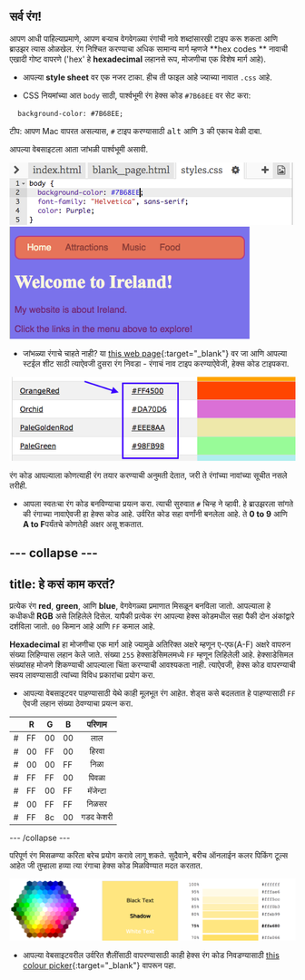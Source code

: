 ## सर्व रंग!

आपण आधी पाहिल्याप्रमाणे, आपण बर्‍याच वेगवेगळ्या रंगांची नावे शब्दांसारखी टाइप करू शकता आणि ब्राउझर त्यास ओळखेल. रंग निश्चित करण्याचा अधिक सामान्य मार्ग म्हणजे **hex codes ** नावाची एखादी गोष्ट वापरणे ('hex' हे **hexadecimal** लहानसे रूप, मोजणीचा एक विशेष मार्ग आहे).

+ आपल्या **style sheet** वर एक नजर टाका. हीच ती फाइल आहे ज्याच्या नावात `.css` आहे.

+ CSS नियमांच्या आत `body` साठी, पार्श्वभूमी रंग हेक्स कोड `#7B68EE` वर सेट करा:

```html
  background-color: #7B68EE;
```

टीप: आपण Mac वापरत असल्यास, `#` टाइप करण्यासाठी <kbd>alt</kbd> आणि <kbd>3</kbd> की एकाच वेळी दाबा.

आपल्या वेबसाइटला आता जांभळी पार्श्वभूमी असावी.

![](images/HexColourFirst.png) ![](images/HexColourFirstResult.png)

+ जांभळ्या रंगाचे चाहते नाही? या [ this web page](http://dojo.soy/html2-colors){:target="_blank"} वर जा आणि आपल्या स्टईल शीट साठी त्याऐवजी दुसरा रंग निवडा - रंगाचं नाव टाइप करण्याऐवेजी, हेक्स कोड टाइपकरा. 

![](images/ColorNamesHex.png)

रंग कोड आपल्याला कोणत्याही रंग तयार करण्याची अनुमती देतात, जरी ते रंगांच्या नावांच्या सूचीत नसले तरीही.

+ आपला स्वतःचा रंग कोड बनविण्याचा प्रयत्न करा. त्याची सुरुवात `#` चिन्ह ने व्हावी. हे ब्राउझरला सांगते की रंगाच्या नावाऐवजी हा हेक्स कोड आहे. उर्वरित कोड सहा वर्णांनी बनलेला आहे. ते **0 to 9** आणि **A to F**पर्यंतचे कोणतेही अक्षर असू शकतात.

## \--- collapse \---

## title: हे कसं काम करतं?

प्रत्येक रंग **red**, **green**, आणि **blue**, वेगवेगळ्या प्रमाणात मिसळून बनविला जातो. आपल्याला हे कधीकधी **RGB** असे लिहिलेले दिसेल. यापैकी प्रत्येक रंग आपल्या हेक्स कोडमधील सहा पैकी दोन अंकांद्वारे दर्शविला जातो. `00` किमान आहे आणि `FF` कमाल आहे.

**Hexadecimal** हा मोजणीचा एक मार्ग आहे ज्यामुळे अतिरिक्त अक्षरे म्हणून ए-एफ(A-F) अक्षरे वापरुन संख्या लिहिण्यास लहान केले जाते. संख्या `255` हेक्साडेसिमलमध्ये `FF` म्हणून लिहिलेली आहे. हेक्साडेसिमल संख्यांसह मोजणे शिकण्याची आपल्याला चिंता करण्याची आवश्यकता नाही. त्याऐवजी, हेक्स कोड वापरण्याची सवय लावण्यासाठी त्यांच्या विविध प्रकारांचा प्रयोग करा.

+ आपल्या वेबसाइटवर पाहण्यासाठी येथे काही मूलभूत रंग आहेत. शेड्स कसे बदलतात हे पाहण्यासाठी `FF` ऐवजी लहान संख्या ठेवण्याचा प्रयत्न करा.

|      | R  | G  | B  |  परिणाम   |
| ---- | -- | -- | -- |:---------:|
| \# | FF | 00 | 00 |    लाल    |
| \# | 00 | FF | 00 |   हिरवा   |
| \# | 00 | 00 | FF |   निळा    |
| \# | FF | FF | 00 |   पिवळा   |
| \# | FF | 00 | FF | मॅजेन्टा  |
| \# | 00 | FF | FF |   निळसर   |
| \# | FF | 8c | 00 | गडद केशरी |

\--- /collapse \---

परिपूर्ण रंग मिसळण्या करिता बरेच प्रयोग करावे लागू शकते. सुदैवाने, बरीच ऑनलाईन कलर पिकिंग टूल्स आहेत जी तुम्हाला हव्या त्या रंगाचा हेक्स कोड मिळविण्यात मदत करतात.

![](images/W3ColorPicker.png)

+ आपल्या वेबसाइटवरील उर्वरित शैलींसाठी वापरण्यासाठी काही हेक्स रंग कोड निवडण्यासाठी [this colour picker](http://dojo.soy/html2-color-picker){:target="_blank"} वापरून पहा.